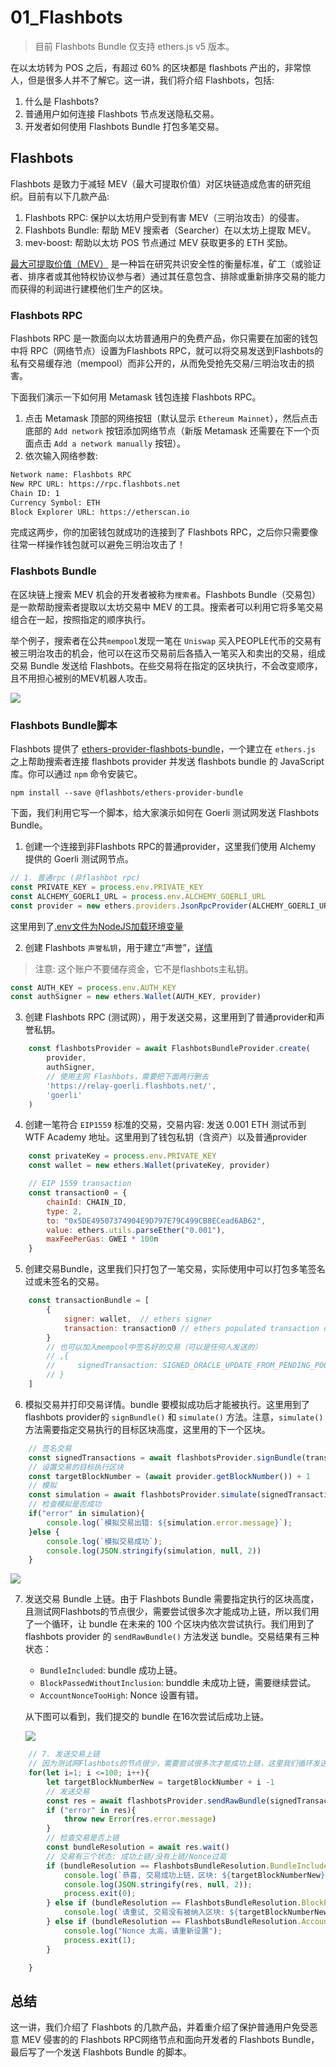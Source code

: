 # 01_Flashbots

> 目前 Flashbots Bundle 仅支持 ethers.js v5 版本。

在以太坊转为 POS 之后，有超过 60% 的区块都是 flashbots 产出的，非常惊人，但是很多人并不了解它。这一讲，我们将介绍 Flashbots，包括:

1. 什么是 Flashbots?
2. 普通用户如何连接 Flashbots 节点发送隐私交易。
3. 开发者如何使用 Flashbots Bundle 打包多笔交易。

## Flashbots

Flashbots 是致力于减轻 MEV（最大可提取价值）对区块链造成危害的研究组织。目前有以下几款产品:

1. Flashbots RPC: 保护以太坊用户受到有害 MEV（三明治攻击）的侵害。
2. Flashbots Bundle: 帮助 MEV 搜索者（Searcher）在以太坊上提取 MEV。
3. mev-boost: 帮助以太坊 POS 节点通过 MEV 获取更多的 ETH 奖励。 

[最大可提取价值（MEV）](https://arxiv.org/abs/1904.05234) 是一种旨在研究共识安全性的衡量标准，矿工（或验证者、排序者或其他特权协议参与者）通过其任意包含、排除或重新排序交易的能力而获得的利润进行建模他们生产的区块。

### Flashbots RPC

Flashbots RPC 是一款面向以太坊普通用户的免费产品，你只需要在加密的钱包中将 RPC（网络节点）设置为Flashbots RPC，就可以将交易发送到Flashbots的私有交易缓存池（mempool）而非公开的，从而免受抢先交易/三明治攻击的损害。

下面我们演示一下如何用 Metamask 钱包连接 Flashbots RPC。

1. 点击 Metamask 顶部的网络按钮（默认显示 `Ethereum Mainnet`），然后点击底部的 `Add network` 按钮添加网络节点（新版 Metamask 还需要在下一个页面点击 `Add a network manually` 按钮）。
2. 依次输入网络参数:

```tex
Network name: Flashbots RPC
New RPC URL: https://rpc.flashbots.net
Chain ID: 1
Currency Symbol: ETH
Block Explorer URL: https://etherscan.io
```

完成这两步，你的加密钱包就成功的连接到了 Flashbots RPC，之后你只需要像往常一样操作钱包就可以避免三明治攻击了！

### Flashbots Bundle

在区块链上搜索 MEV 机会的开发者被称为`搜索者`。Flashbots Bundle（交易包）是一款帮助搜索者提取以太坊交易中 MEV 的工具。搜索者可以利用它将多笔交易组合在一起，按照指定的顺序执行。

举个例子，搜索者在公共`mempool`发现一笔在 `Uniswap` 买入PEOPLE代币的交易有被三明治攻击的机会，他可以在这币交易前后各插入一笔买入和卖出的交易，组成交易 Bundle 发送给 Flashbots。在些交易将在指定的区块执行，不会改变顺序，且不用担心被别的MEV机器人攻击。

![](./img/25-3.jpeg)

### Flashbots Bundle脚本

Flashbots 提供了 [ethers-provider-flashbots-bundle](https://github.com/flashbots/ethers-provider-flashbots-bundle)，一个建立在 `ethers.js` 之上帮助搜索者连接 flashbots provider 并发送 flashbots bundle 的 JavaScript 库。你可以通过 `npm` 命令安装它。

```
npm install --save @flashbots/ethers-provider-bundle
```

下面，我们利用它写一个脚本，给大家演示如何在 Goerli 测试网发送 Flashbots Bundle。

1. 创建一个连接到非Flashbots RPC的普通provider，这里我们使用 Alchemy 提供的 Goerli 测试网节点。

```js
// 1. 普通rpc (非flashbot rpc)
const PRIVATE_KEY = process.env.PRIVATE_KEY
const ALCHEMY_GOERLI_URL = process.env.ALCHEMY_GOERLI_URL 
const provider = new ethers.providers.JsonRpcProvider(ALCHEMY_GOERLI_URL)
```

这里用到了[.env文件为NodeJS加载环境变量](https://cloud.tencent.com/developer/article/1817105)

2. 创建 Flashbots `声誉私钥`，用于建立“声誉”，[详情](https://docs.flashbots.net/flashbots-auction/searchers/advanced/reputation)

> 注意: 这个账户不要储存资金，它不是flashbots主私钥。

```js
const AUTH_KEY = process.env.AUTH_KEY
const authSigner = new ethers.Wallet(AUTH_KEY, provider)
```

3. 创建 Flashbots RPC (测试网），用于发送交易，这里用到了普通provider和声誉私钥。

```js
    const flashbotsProvider = await FlashbotsBundleProvider.create(
        provider,
        authSigner,
        // 使用主网 Flashbots，需要把下面两行删去
        'https://relay-goerli.flashbots.net/', 
        'goerli'
    )
```

4. 创建一笔符合 `EIP1559` 标准的交易，交易内容: 发送 0.001 ETH 测试币到 WTF Academy 地址。这里用到了钱包私钥（含资产）以及普通provider

```js
    const privateKey = process.env.PRIVATE_KEY
    const wallet = new ethers.Wallet(privateKey, provider)

    // EIP 1559 transaction
    const transaction0 = {
        chainId: CHAIN_ID,
        type: 2,
        to: "0x5DE49507374904E9D797E79C499CB8ECead6AB62",
        value: ethers.utils.parseEther("0.001"),
        maxFeePerGas: GWEI * 100n
    }
```

5. 创建交易Bundle，这里我们只打包了一笔交易，实际使用中可以打包多笔签名过或未签名的交易。

```js
    const transactionBundle = [
        {
            signer: wallet,  // ethers signer 
            transaction: transaction0 // ethers populated transaction object
        }
        // 也可以加入mempool中签名好的交易（可以是任何人发送的）
        // ,{
        //     signedTransaction: SIGNED_ORACLE_UPDATE_FROM_PENDING_POOL // serialized signed transaction hex
        // }
    ]
```

6. 模拟交易并打印交易详情。bundle 要模拟成功后才能被执行。这里用到了flashbots provider的 `signBundle()` 和 `simulate()` 方法。注意，`simulate()` 方法需要指定交易执行的目标区块高度，这里用的下一个区块。

```js
    // 签名交易
    const signedTransactions = await flashbotsProvider.signBundle(transactionBundle)
    // 设置交易的目标执行区块
    const targetBlockNumber = (await provider.getBlockNumber()) + 1
    // 模拟
    const simulation = await flashbotsProvider.simulate(signedTransactions, targetBlockNumber)
    // 检查模拟是否成功
    if("error" in simulation){
        console.log(`模拟交易出错: ${simulation.error.message}`);
    }else {
        console.log(`模拟交易成功`);
        console.log(JSON.stringify(simulation, null, 2))
    }
```

![](./img/25-4.jpg)

7. 发送交易 Bundle 上链。由于 Flashbots Bundle 需要指定执行的区块高度，且测试网Flashbots的节点很少，需要尝试很多次才能成功上链，所以我们用了一个循环，让 bundle 在未来的 100 个区块内依次尝试执行。我们用到了 flashbots provider 的 `sendRawBundle()` 方法发送 bundle。交易结果有三种状态：

   - `BundleIncluded`: bundle 成功上链。
   - `BlockPassedWithoutInclusion`: bunddle 未成功上链，需要继续尝试。
   - `AccountNonceTooHigh`: Nonce 设置有错。

   从下图可以看到，我们提交的 bundle 在16次尝试后成功上链。

   ![](./img/25-5.jpg)

```js
    // 7. 发送交易上链
    // 因为测试网Flashbots的节点很少，需要尝试很多次才能成功上链，这里我们循环发送 100 个区块。
    for(let i=1; i <=100; i++){
        let targetBlockNumberNew = targetBlockNumber + i -1
        // 发送交易 
        const res = await flashbotsProvider.sendRawBundle(signedTransactions, targetBlockNumberNew)
        if ("error" in res){
            throw new Error(res.error.message)
        }
        // 检查交易是否上链
        const bundleResolution = await res.wait()
        // 交易有三个状态: 成功上链/没有上链/Nonce过高
        if (bundleResolution == FlashbotsBundleResolution.BundleIncluded){
            console.log(`恭喜, 交易成功上链，区块: ${targetBlockNumberNew}`);
            console.log(JSON.stringify(res, null, 2));
            process.exit(0);
        } else if (bundleResolution == FlashbotsBundleResolution.BlockPassedWithoutInclusion){
            console.log(`请重试, 交易没有被纳入区块: ${targetBlockNumberNew}`);
        } else if (bundleResolution == FlashbotsBundleResolution.AccountNonceTooHigh){
            console.log("Nonce 太高，请重新设置");
            process.exit(1);
        }

    }
```

## 总结

这一讲，我们介绍了 Flashbots 的几款产品，并着重介绍了保护普通用户免受恶意 MEV 侵害的的 Flashbots RPC网络节点和面向开发者的 Flashbots Bundle，最后写了一个发送 Flashbots Bundle 的脚本。





